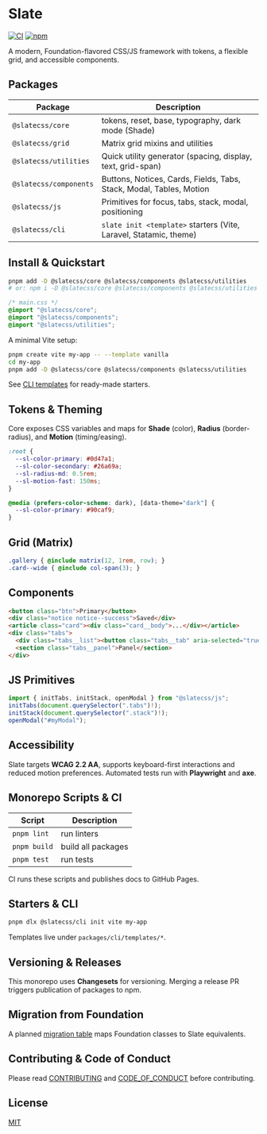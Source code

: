 # Slate

[![CI](https://img.shields.io/badge/ci-passing-brightgreen?style=flat-square)](#) [![npm](https://img.shields.io/badge/npm-workspace-blue?style=flat-square)](#)

A modern, Foundation-flavored CSS/JS framework with tokens, a flexible grid, and accessible components.

## Packages

| Package | Description |
| ------- | ----------- |
| `@slatecss/core` | tokens, reset, base, typography, dark mode (Shade) |
| `@slatecss/grid` | Matrix grid mixins and utilities |
| `@slatecss/utilities` | Quick utility generator (spacing, display, text, grid-span) |
| `@slatecss/components` | Buttons, Notices, Cards, Fields, Tabs, Stack, Modal, Tables, Motion |
| `@slatecss/js` | Primitives for focus, tabs, stack, modal, positioning |
| `@slatecss/cli` | `slate init <template>` starters (Vite, Laravel, Statamic, theme) |

## Install & Quickstart

```bash
pnpm add -D @slatecss/core @slatecss/components @slatecss/utilities
# or: npm i -D @slatecss/core @slatecss/components @slatecss/utilities
```

```css
/* main.css */
@import "@slatecss/core";
@import "@slatecss/components";
@import "@slatecss/utilities";
```

A minimal Vite setup:

```bash
pnpm create vite my-app -- --template vanilla
cd my-app
pnpm add -D @slatecss/core @slatecss/components @slatecss/utilities
```

See [CLI templates](packages/cli/templates/) for ready-made starters.

## Tokens & Theming

Core exposes CSS variables and maps for **Shade** (color), **Radius** (border-radius), and **Motion** (timing/easing).

```scss
:root {
  --sl-color-primary: #0d47a1;
  --sl-color-secondary: #26a69a;
  --sl-radius-md: 0.5rem;
  --sl-motion-fast: 150ms;
}

@media (prefers-color-scheme: dark), [data-theme="dark"] {
  --sl-color-primary: #90caf9;
}
```

## Grid (Matrix)

```scss
.gallery { @include matrix(12, 1rem, row); }
.card--wide { @include col-span(3); }
```

## Components

```html
<button class="btn">Primary</button>
<div class="notice notice--success">Saved</div>
<article class="card"><div class="card__body">...</div></article>
<div class="tabs">
  <div class="tabs__list"><button class="tabs__tab" aria-selected="true">One</button></div>
  <section class="tabs__panel">Panel</section>
</div>
```

## JS Primitives

```ts
import { initTabs, initStack, openModal } from "@slatecss/js";
initTabs(document.querySelector(".tabs")!);
initStack(document.querySelector(".stack")!);
openModal("#myModal");
```

## Accessibility

Slate targets **WCAG 2.2 AA**, supports keyboard-first interactions and reduced motion preferences. Automated tests run with **Playwright** and **axe**.

## Monorepo Scripts & CI

| Script | Description |
| ------ | ----------- |
| `pnpm lint` | run linters |
| `pnpm build` | build all packages |
| `pnpm test` | run tests |

CI runs these scripts and publishes docs to GitHub Pages.

## Starters & CLI

```bash
pnpm dlx @slatecss/cli init vite my-app
```

Templates live under `packages/cli/templates/*`.

## Versioning & Releases

This monorepo uses **Changesets** for versioning. Merging a release PR triggers publication of packages to npm.

## Migration from Foundation

A planned [migration table](sites/docs/src/migration/) maps Foundation classes to Slate equivalents.

## Contributing & Code of Conduct

Please read [CONTRIBUTING](CONTRIBUTING.md) and [CODE_OF_CONDUCT](CODE_OF_CONDUCT.md) before contributing.

## License

[MIT](LICENSE)
